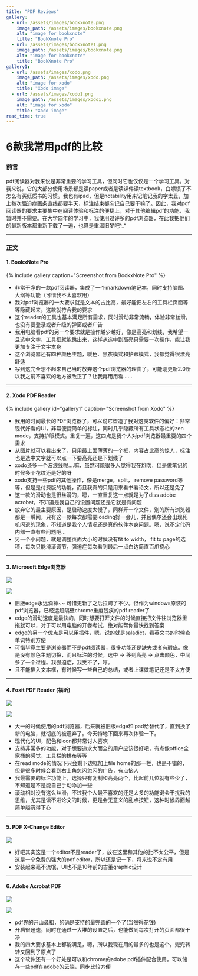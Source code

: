 ```yaml
---
title: "PDF Reviews"
gallery:
  - url: /assets/images/bookxnote.png
    image_path: /assets/images/bookxnote.png
    alt: "image for bookxnote"
    title: "BookXnote Pro"
  - url: /assets/images/bookxnote1.png
    image_path: /assets/images/bookxnote.png
    alt: "image for bookxnote"
    title: "BookXnote Pro"
gallery1:
  - url: /assets/images/xodo.png
    image_path: /assets/images/xodo.png
    alt: "image for xodo"
    title: "Xodo image"
  - url: /assets/images/xodo1.png
    image_path: /assets/images/xodo1.png
    alt: "image for xodo"
    title: "Xodo image"
read_time: true
---
```


# 6款我常用pdf的比较

### 前言

pdf阅读器对我来说是非常重要的学习工具，但同时它也仅仅是一个学习工具。对我来说，它的大部分使用场景都是读paper或者是读课件读textbook，白嫖惯了不怎么有买纸质书的习惯。我也有ipad，但是notability用来记笔记我的字太丑，加上每次强迫症画条直线都要半天，标注结束都忘记自己要干嘛了。因此，我对pdf阅读器的要求主要集中在阅读体验和标注的便捷上，对于其他编辑pdf的功能，我暂时并不需要。在大学四年的学习中，我使用过许多的pdf浏览器，在此我把他们的最新版本都重新下载了一遍，也算是重温旧梦吧^_^

---

### 正文

#### 1. BookxNote Pro

{% include gallery caption="Screenshot from BookxNote Pro" %}

- 非常干净的一款pdf阅读器，集成了一个markdown笔记本，同时支持脑图、大纲等功能（可惜我不太喜欢用）
- 我对pdf浏览器的一大要求就是文本的占比高，最好能把左右的工具栏页面等等隐藏起来，这款就符合我的要求
- 这个reader的工具也基本满足所有需求，同时滑动非常流畅，体验非常丝滑，也没有要登录或者升级的弹窗或者广告
- 我用电脑看pdf的另一个要求就是操作越少越好，像是高亮和划线，我希望一旦选中文字，工具框就能跳出来，这样从选中到高亮只需要一次操作，能让我更加专注于文字本身
- 这个浏览器还有四种颜色主题，暖色、黑夜模式和护眼模式，我都觉得很漂亮舒适
- 写到这完全想不起来自己当时放弃这个pdf浏览器的理由了，可能刚更新2.0所以我之前不喜欢的地方被改正了？让我再用用看......

---

#### 2. Xodo PDF Reader

{% include gallery id="gallery1" caption="Screenshot from Xodo" %}

- 我用的时间最长的PDF浏览器了，可以说它塑造了我对这类软件的偏好：非常现代好看的UI，非常便捷简单的标注，同时几乎隐藏所有工具状态栏的zen mode，支持护眼模式。重复一遍，这四点是我个人对pdf浏览器最重要的四个需求
- 从图片就可以看出来了，只用最上面薄薄的一个框，内容占比高的惊人，标注也是选中文字就可以点一下要高亮还是下划线了
- xodo还多一个波浪线呢....嘛，虽然可能很多人觉得我在尬吹，但是做笔记的时候多个花纹还是好的呀
- xodo支持一些pdf的其他操作，像是merge，split， remove password等等，但是是付费版的功能，而且我真的只是用来看书看论文，所以还是免了
- 这一款的滑动也是很丝滑的，嗯，一直重复这一点就是为了diss adobe acrobat，不知道是我自己的设置问题还是它就是有问题
- 放弃它的最主要原因，是启动速度太慢了，同样开一个文件，别的所有浏览器都是一瞬间，只有这一款每次都需要loading好一会儿，并且偶尔还会出现死机闪退的现象，不知道是我个人情况还是真的软件本身问题。嗯，说不定代码内部一直有些问题吧...
- 另一个小问题，就是调整页面大小的时候没有fit to width， fit to page的选项，每次只能滑滚调节，强迫症每次看到最后一点白边简直百爪挠心

---

#### 3. Microsoft Edge浏览器

![](\assets\images\edge.png)

![](\assets\images\edge1.png)

- 旧版edge永远滴神~~ 可惜更新了之后拉跨了不少。但作为windows原装的pdf浏览器，已经远超隔壁chrome重度残疾的pdf reader了
- edge的滑动速度是最快的，同时想要打开文件的时候直接把文件往浏览器里拖就可以，对于可以用电脑的开卷考试，绝对能帮你最快找到答案
- edge的另一个优点是可以用插件，嗯，说的就是saladict，看英文书的时候查单词特别方便
- 可惜毕竟主要是浏览器而不是pdf阅读器，很多功能还是缺失或者有瑕疵。像是没有颜色主题切换，而且标注的时候，选中 -> 移到高亮 -> 点击颜色，中间多了一个过程。我强迫症，我受不了，哼。
- 且不能插入文本框，有时候写一些自己的总结，或者上课做笔记还是不太方便

---

#### 4. Foxit PDF Reader (福昕)

![](\assets\images\foxit.png)

![](\assets\images\foxit1.png)

- 大一的时候使用的pdf浏览器，后来就被旧版edge和ipad给替代了，直到换了新的电脑，就彻底的被遗弃了。今天特地下回来再次体验一下。
- 现代化的UI，配色和icon都非常讨人喜欢
- 支持非常多的功能，对于想要追求大而全的用户应该很好吧，有点像office全家桶的感觉，工具栏的排布等等
- 在read mode的情况下只会剩下边框加上file home的那一栏，也是不错的，但是很多时候会看到右上角忽闪忽闪的广告，有点恼人
- 我最需要的标注功能上，选择只有复制和高亮两个，比起前几位就有些少了，不知道是不是能自己手动添加一些
- 滚动相对没有这么丝滑，不过我个人最不喜欢的还是太多的功能键会干扰我的思维，尤其是读不进论文的时候，更是会无意义的乱点按钮，这种时候界面越简单越沉得下心

---

#### 5. PDF X-Change Editor

![](\assets\images\xchange.png)

- 好吧其实这是一个editor不是reader了，放在这里和其他的比不太公平，但是这是一个免费的强大的pdf editor，所以还是记一下，将来说不定有用
- 安装起来毫不流氓，UI也不是10年前的古董graphic设计

---

#### 6. Adobe Acrobat PDF

![](\assets\images\adobe.png)

![](\assets\images\adobe1.png)

- pdf界的开山鼻祖，的确是支持的最完善的一个了(当然得花钱)
- 开启很迅速，同时在通过一大堆的设置之后，也能做到每次打开的页面都很干净
- 我的四大要求基本上都能满足，嗯，所以我现在用的最多的也是这个。兜兜转转又回到了原点了
- 这个软件还有一个好处是可以和chrome的adobe pdf插件配合使用，可以储存一些pdf在adobe的云端，同步比较方便
